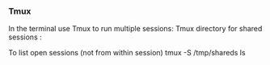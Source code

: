 ### Tmux
In the terminal use Tmux to run multiple sessions:
      Tmux directory for shared sessions :
      

To list open sessions (not from within session)
tmux -S /tmp/shareds ls


